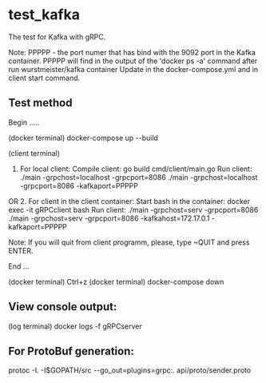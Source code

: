 # test_kafka
The test for Kafka with gRPC.

Note: PPPPP - the port numer that has bind with the 9092 port in the Kafka container.
	PPPPP will find in the output of the 'docker ps -a' command after run wurstmeister/kafka container
	Update in the docker-compose.yml and in client start command. 


Test method
-----------

Begin
.....

(docker terminal) docker-compose up --build

(client terminal) 
1. For local client:
Compile client:
	go build cmd/client/main.go
Run client:
	./main -grpchost=localhost -grpcport=8086
	./main -grpchost=localhost -grpcport=8086 -kafkaport=PPPPP


OR
2. For client in the client container:
Start bash in the container:
	docker exec -it gRPCclient bash
Run client:
	./main -grpchost=serv -grpcport=8086
	./main -grpchost=serv -grpcport=8086 -kafkahost=172.17.0.1 -kafkaport=PPPPP

Note: If you will quit from client programm, please, type ~QUIT and press ENTER.


End
...

(docker terminal) Ctrl+z
(docker terminal) docker-compose down


View console output:
--------------------
(log terminal) docker logs -f gRPCserver

For ProtoBuf generation:
------------------------ 
protoc -I. -I$GOPATH/src --go_out=plugins=grpc:. api/proto/sender.proto
